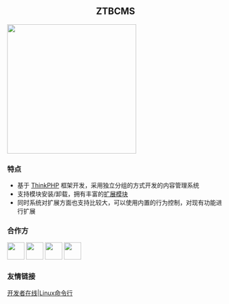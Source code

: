 <h2 align="center">ZTBCMS</h2>


<img src="https://coding-net-production-pp-ci.codehub.cn/151bd71d-0a5e-4245-8346-5119a64de388.png" style="height: 300px">

### 特点

* 基于 [ThinkPHP](http://www.thinkphp.cn) 框架开发，采用独立分组的方式开发的内容管理系统
* 支持模块安装/卸载，拥有丰富的[扩展模块](http://mod.ztbcms.com/)
* 同时系统对扩展方面也支持比较大，可以使用内置的行为控制，对现有功能进行扩展


### 合作方

<a href="https://www.zhutibang.cn"><img src="https://dn-coding-net-production-pp.qbox.me/da8e8b23-f828-4f13-9465-d5442890845c.png" style="height: 40px"></a>
<a href="https://portal.qiniu.com/signup?code=1h5fdum9dyez6"><img src="https://s1.ax1x.com/2020/07/24/UvdEct.png" style="height: 40px"></a>
<a href="https://www.aliyun.com/?source=5176.11533457&userCode=cb42l4yn&type=copy"><img src="https://s1.ax1x.com/2020/07/24/Uvw1aD.png" style="height: 40px"></a>
<a href="https://www.bt.cn/?invite_code=MV9xcml5enc="><img src="https://s1.ax1x.com/2020/07/31/aQxYoF.png" style="height: 40px"></a>


### 友情链接

[开发者在线](http://www.devonline.net)|[Linux命令行](http://linux.devonline.net)
